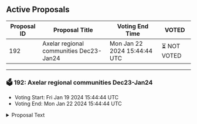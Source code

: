 ## Active Proposals

| Proposal ID | Proposal Title | Voting End Time | VOTED |
|-------------|----------------|-----------------|-------|
| 192 | Axelar regional communities Dec23-Jan24 | Mon Jan 22 2024 15:44:44 UTC | ⏳ NOT VOTED |

---

### 🗳 192: Axelar regional communities Dec23-Jan24
- Voting Start: Fri Jan 19 2024 15:44:44 UTC
- Voting End: Mon Jan 22 2024 15:44:44 UTC

<details>
<summary>Proposal Text</summary>
 
This proposal withdraws funds from community pool for funding regional communities as mentioned here:nhttps://community.axelar.network/t/axelar-regional-moderators-master-proposal/2573
</details>
